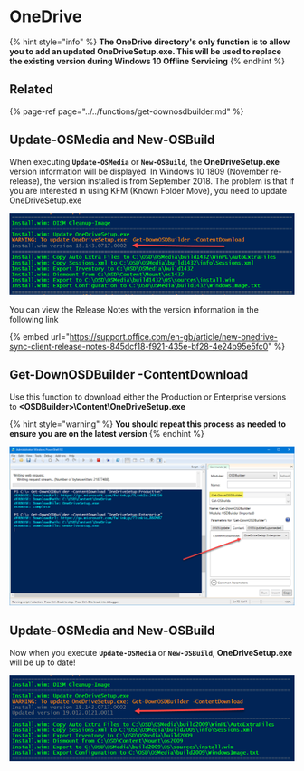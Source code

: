 # OneDrive

{% hint style="info" %}
**The OneDrive directory's only function is to allow you to add an updated OneDriveSetup.exe.  This will be used to replace the existing version during Windows 10 Offline Servicing**
{% endhint %}

## Related

{% page-ref page="../../functions/get-downosdbuilder.md" %}

## Update-OSMedia and New-OSBuild

When executing **`Update-OSMedia`** or **`New-OSBuild`**, the **OneDriveSetup.exe** version information will be displayed.  In Windows 10 1809 \(November re-release\), the version installed is from September 2018.  The problem is that if you are interested in using KFM \(Known Folder Move\), you need to update OneDriveSetup.exe

![](../../../../.gitbook/assets/image%20%2828%29.png)

You can view the Release Notes with the version information in the following link

{% embed url="https://support.office.com/en-gb/article/new-onedrive-sync-client-release-notes-845dcf18-f921-435e-bf28-4e24b95e5fc0" %}

## Get-DownOSDBuilder -ContentDownload

Use this function to download either the Production or Enterprise versions to **&lt;OSDBuilder&gt;\Content\OneDriveSetup.exe**

{% hint style="warning" %}
**You should repeat this process as needed to ensure you are on the latest version**
{% endhint %}

![](../../../../.gitbook/assets/image%20%2897%29.png)

## Update-OSMedia and New-OSBuild

Now when you execute **`Update-OSMedia`** or **`New-OSBuild`**,  **OneDriveSetup.exe** will be up to date!

![](../../../../.gitbook/assets/image%20%2869%29.png)



